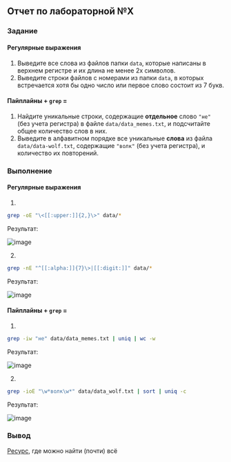 ## Отчет по лабораторной №X

### Задание

#### Регулярные выражения 
1. Выведите все слова из файлов папки `data`, которые написаны в верхнем регистре и их длина не менее 2х символов. 
2. Выведите строки файлов с номерами из папки `data`, в которых встречается хотя бы одно число или первое слово состоит из 7 букв.

#### Пайплайны + `grep` = 
1. Найдите уникальные строки, содержащие **отдельное** слово `"не"` (без учета регистра) в файле `data/data_memes.txt`, и подсчитайте общее количество слов в них.
2. Выведите в алфавитном порядке все уникальные **слова** из файла `data/data-wolf.txt`, содержащие `"волк"` (без учета регистра), и количество их повторений. 

### Выполнение
#### Регулярные выражения 
1. 
```bash
grep -oE "\<[[:upper:]]{2,}\>" data/*
```
Результат:

![image](https://github.com/user-attachments/assets/5a63a876-7bcc-4412-bc70-84fc468d495f)

2. 
```bash
grep -nE "^[[:alpha:]]{7}\>|[[:digit:]]" data/*
```
Результат:

![image](https://github.com/user-attachments/assets/2ba8f0f1-c038-4239-827c-90da522df502)

#### Пайплайны + `grep` = 
1. 
```bash
grep -iw "не" data/data_memes.txt | uniq | wc -w
```
Результат:

![image](https://github.com/user-attachments/assets/1f681c6e-676d-42e4-962e-d39b278305cd)


2. 
```bash
grep -ioE "\w*волк\w*" data/data_wolf.txt | sort | uniq -c
```
Результат:

![image](https://github.com/user-attachments/assets/df7fe003-81bc-44c7-96a6-e96813d3e73a)


### Вывод 
[Ресурс](https://www.google.ru/), где можно найти (почти) всё
